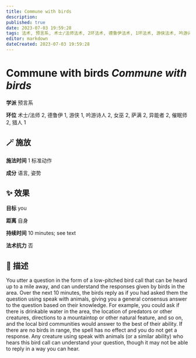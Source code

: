 ```yaml
---
title: Commune with birds
description: 
published: true
date: 2023-07-03 19:59:28
tags: 法术, 预言系, 术士/法师法术, 2环法术, 德鲁伊法术, 1环法术, 游侠法术, 吟游诗人法术, 女巫法术, 萨满法术, 异能者法术, 催眠师法术, 猎人法术
editor: markdown
dateCreated: 2023-07-03 19:59:28
---
```


# **Commune with birds** *Commune with birds*

**学派** 预言系 

**环位** 术士/法师 2, 德鲁伊 1, 游侠 1, 吟游诗人 2, 女巫 2, 萨满 2, 异能者 2, 催眠师 2, 猎人 1

## 🪄 施放

**施法时间** 1 标准动作

**成分** 语言, 姿势

## ✨ 效果 

**目标** you 

**距离** 自身  

**持续时间** 10 minutes; see text 

**法术抗力** 否

## 📖 描述

You utter a question in the form of a low-pitched bird call that can be heard up to a mile away, and can understand the responses given by birds in the area. Over the next 10 minutes, the birds reply as if you had asked them the question using speak with animals, giving you a general consensus answer to the question based on their knowledge. For example, you could ask if there is drinkable water in the area, the location of predators or other creatures, directions to a mountaintop or other natural feature, and so on, and the local bird communities would answer to the best of their ability.  If there are no birds in range, the spell has no effect and you do not get a response. Any creature using speak with animals (or a similar ability) who hears this bird call can understand your question, though it may not be able to reply in a way you can hear.
    